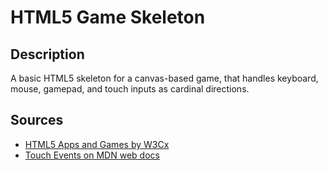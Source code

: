 # HTML5 Game Skeleton

## Description
A basic HTML5 skeleton for a canvas-based game, that handles keyboard, mouse, gamepad, and touch inputs as cardinal directions.

## Sources
- [HTML5 Apps and Games by W3Cx](https://courses.edx.org/courses/course-v1:W3Cx+HTML5.2x+2T2019/course/)
- [Touch Events on MDN web docs](https://developer.mozilla.org/en-US/docs/Web/API/Touch_events)
